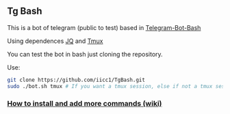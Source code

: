 Tg Bash
-
This is a bot of telegram (public to test) based in [Telegram-Bot-Bash](https://github.com/topkecleon/telegram-bot-bash)

Using dependences [JQ](https://github.com/stedolan/jq) and [Tmux](http://github.com/tmux/tmux)

You can test the bot in bash just cloning the repository.

Use:
``` bash
git clone https://github.com/iicc1/TgBash.git
sudo ./bot.sh tmux # If you want a tmux session, else if not a tmux sesion start without "tmux"
```

### [How to install and add more commands (wiki)](https://github.com/iicc1/TgBash/wiki)




